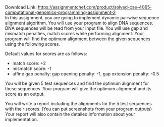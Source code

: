 Download Link: https://assignmentchef.com/product/solved-cse-4065-computational-genomics-programming-assignment-2
<br>
In this assignment, you are going to implement dynamic pairwise sequence alignment algorithm. You will use your program to align DNA sequences. DNA sequences will be read from your input file. You will use gap and mismatch penalties, match scores while performing alignment. Your program will find the optimum alignment between the given sequences using the following scores.




Default values for scores are as follows:

<ul>

 <li>match score: +2</li>

 <li>mismatch score: -1</li>

 <li>affine gap penalty: gap opening penalty: -1, gap extension penalty: -0.5</li>

</ul>







You will be given 5 test sequences and find the optimum alignment for these sequences. Your program will give the optimum alignment and its score as an output.




You will write a report including the alignments for the 5 test sequences with their scores. (You can put screenshots from your program outputs) Your report will also contain the detailed information about your implementation.




<strong> </strong>








